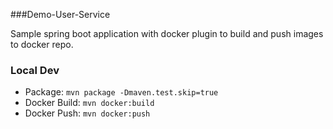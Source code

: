 ###Demo-User-Service

Sample spring boot application with docker plugin to build and push images to docker repo.

### Local Dev
 - Package: `mvn package -Dmaven.test.skip=true`
 - Docker Build: `mvn docker:build`
 - Docker Push: `mvn docker:push`